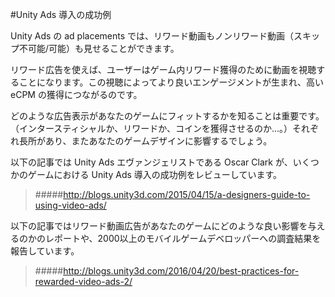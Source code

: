 #Unity Ads 導入の成功例

Unity Ads の ad placements では、リワード動画もノンリワード動画（スキップ不可能/可能）も見せることができます。

リワード広告を使えば、ユーザーはゲーム内リワード獲得のために動画を視聴することになります。この視聴によってより良いエンゲージメントが生まれ、高い eCPM の獲得につながるのです。

どのような広告表示があなたのゲームにフィットするかを知ることは重要です。（インタースティシャルか、リワードか、コインを獲得させるのか...。）それぞれ長所があり、またあなたのゲームデザインに影響するでしょう。

以下の記事では Unity Ads エヴァンジェリストである Oscar Clark が、いくつかのゲームにおける Unity Ads 導入の成功例をレビューしています。
>#####http://blogs.unity3d.com/2015/04/15/a-designers-guide-to-using-video-ads/

以下の記事ではリワード動画広告があなたのゲームにどのような良い影響を与えるのかのレポートや、2000以上のモバイルゲームデベロッパーへの調査結果を報告しています。
>#####http://blogs.unity3d.com/2016/04/20/best-practices-for-rewarded-video-ads-2/